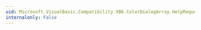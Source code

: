 ```yaml
---
uid: Microsoft.VisualBasic.Compatibility.VB6.ColorDialogArray.HelpRequest
internalonly: False
---
```

